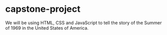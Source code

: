 # capstone-project

We will be using HTML, CSS and JavaScript to tell the story of the Summer of 1969 in the United States of America.